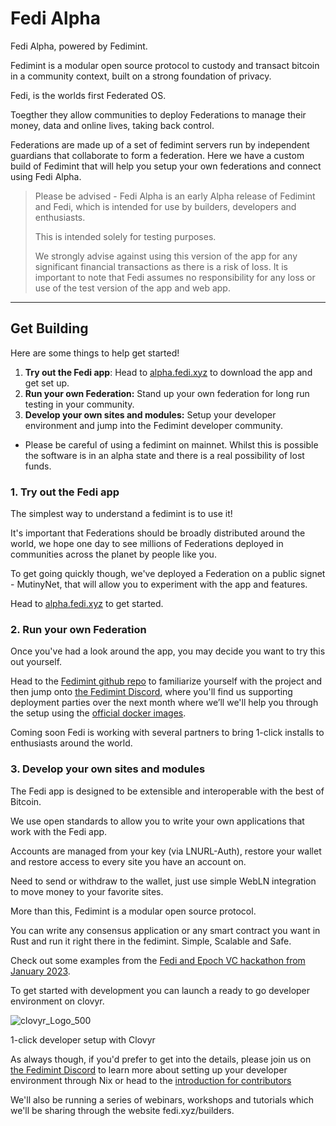 # Fedi Alpha

Fedi Alpha, powered by Fedimint. 

Fedimint is a modular open source protocol to custody and transact bitcoin in a community context, built on a strong foundation of privacy. 

Fedi, is the worlds first Federated OS. 

Toegther they allow communities to deploy Federations to manage their money, data and online lives, taking back control.

Federations are made up of a set of fedimint servers run by independent guardians that collaborate to form a federation. Here we have a custom build of Fedimint that will help you setup your own federations and connect using Fedi Alpha.

> Please be advised - Fedi Alpha is an early Alpha release of Fedimint and Fedi, which is intended for use by builders, developers and enthusiasts. 
>
>This is intended solely for testing purposes.
>
> We strongly advise against using this version of the app for any significant financial transactions as there is a risk of loss. It is important to note that Fedi assumes no responsibility for any loss or use of the test version of the app and web app.

---

## Get Building

Here are some things to help get started!

1. **Try out the Fedi app**: Head to [alpha.fedi.xyz](https://alpha.fedi.xyz) to download the app and get set up.
2. **Run your own Federation:** Stand up your own federation for long run testing in your community.
3. **Develop your own sites and modules:** Setup your developer environment and jump into the Fedimint developer community.

* Please be careful of using a fedimint on mainnet. Whilst this is possible the software is in an alpha state and there is a real possibility of lost funds. 

### 1. Try out the Fedi app

The simplest way to understand a fedimint is to use it!

It's important that Federations should be broadly distributed around the world, we hope one day to see millions of Federations deployed in communities across the planet by people like you. 

To get going quickly though, we've deployed a Federation on a public signet - MutinyNet, that will allow you to experiment with the app and features.

Head to [alpha.fedi.xyz](https://alpha.fedi.xyz) to get started.

### 2. Run your own Federation

Once you've had a look around the app, you may decide you want to try this out yourself.

Head to the [Fedimint github repo](https://github.com/fedimint/fedimint) to familiarize yourself with the project and then jump onto [the Fedimint Discord](https://discord.gg/Nz6jUj4q), where you'll find us supporting deployment parties over the next month where we’ll we'll help you through the setup using the [official docker images](https://hub.docker.com/u/fedimint). 

Coming soon Fedi is working with several partners to bring 1-click installs to enthusiasts around the world.

### 3. Develop your own sites and modules

The Fedi app is designed to be extensible and interoperable with the best of Bitcoin. 

We use open standards to allow you to write your own applications that work with the Fedi app. 

Accounts are managed from your key (via LNURL-Auth), restore your wallet and restore access to every site you have an account on. 

Need to send or withdraw to the wallet, just use simple WebLN integration to move money to your favorite sites.

More than this, Fedimint is a modular open source protocol. 

You can write any consensus application or any smart contract you want in Rust and run it right there in the fedimint. Simple, Scalable and Safe. 

Check out some examples from the [Fedi and Epoch VC hackathon from January 2023](https://www.fedi.xyz/blog/fedimint-hackaton-winners).

To get started with development you can launch a ready to go developer environment on clovyr.

![clovyr_Logo_500](https://github.com/fedibtc/fedi-alpha/assets/42595944/d20bb7e6-1931-426d-b6f1-1d03dacc978f)

1-click developer setup with Clovyr

As always though, if you'd prefer to get into the details, please join us on [the Fedimint Discord](https://discord.gg/Nz6jUj4q) to learn more about setting up your developer environment through Nix or head to the [introduction for contributors](https://github.com/fedibtc/fedimint-fedi/blob/master/docs/contributing.md)

We'll also be running a series of webinars, workshops and tutorials which we'll be sharing through the website fedi.xyz/builders.
